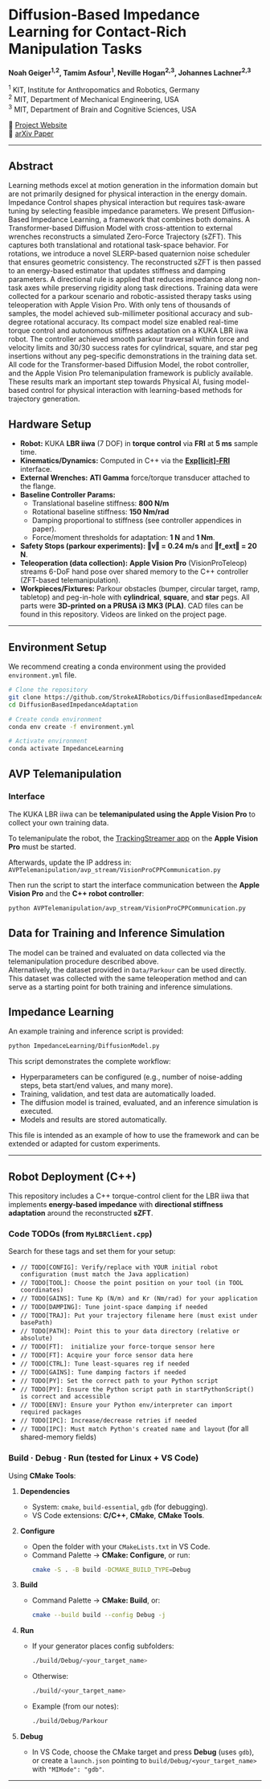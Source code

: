 # Diffusion-Based Impedance Learning for Contact-Rich Manipulation Tasks  

**Noah Geiger<sup>1,2</sup>, Tamim Asfour<sup>1</sup>, Neville Hogan<sup>2,3</sup>, Johannes Lachner<sup>2,3</sup>**  

<sup>1</sup> KIT, Institute for Anthropomatics and Robotics, Germany  
<sup>2</sup> MIT, Department of Mechanical Engineering, USA  
<sup>3</sup> MIT, Department of Brain and Cognitive Sciences, USA  

🔗 [Project Website](https://strokeairobotics.github.io/DiffusionBasedImpedanceLearning/)  
📄 [arXiv Paper](https://arxiv.org/abs/2509.19696)  

---

## Abstract  

Learning methods excel at motion generation in the information domain but are not primarily designed for physical interaction in the energy domain. Impedance Control shapes physical interaction but requires task-aware tuning by selecting feasible impedance parameters. We present Diffusion-Based Impedance Learning, a framework that combines both domains. A Transformer-based Diffusion Model with cross-attention to external wrenches reconstructs a simulated Zero-Force Trajectory (sZFT). This captures both translational and rotational task-space behavior. For rotations, we introduce a novel SLERP-based quaternion noise scheduler that ensures geometric consistency. The reconstructed sZFT is then passed to an energy-based estimator that updates stiffness and damping parameters. A directional rule is applied that reduces impedance along non-task axes while preserving rigidity along task directions. Training data were collected for a parkour scenario and robotic-assisted therapy tasks using teleoperation with Apple Vision Pro. With only tens of thousands of samples, the model achieved sub-millimeter positional accuracy and sub-degree rotational accuracy. Its compact model size enabled real-time torque control and autonomous stiffness adaptation on a KUKA LBR iiwa robot. The controller achieved smooth parkour traversal within force and velocity limits and 30/30 success rates for cylindrical, square, and star peg insertions without any peg-specific demonstrations in the training data set. All code for the Transformer-based Diffusion Model, the robot controller, and the Apple Vision Pro telemanipulation framework is publicly available. These results mark an important step towards Physical AI, fusing model-based control for physical interaction with learning-based methods for trajectory generation.

## Hardware Setup

- **Robot:** KUKA **LBR iiwa** (7 DOF) in **torque control** via **FRI** at **5 ms** sample time.  
- **Kinematics/Dynamics:** Computed in C++ via the [**Exp[licit]-FRI**](https://github.com/explicit-robotics/Explicit-FRI) interface.  
- **External Wrenches:** **ATI Gamma** force/torque transducer attached to the flange.  
- **Baseline Controller Params:**  
  - Translational baseline stiffness: **800 N/m**  
  - Rotational baseline stiffness: **150 Nm/rad**  
  - Damping proportional to stiffness (see controller appendices in paper).  
  - Force/moment thresholds for adaptation: **1 N** and **1 Nm**.  
- **Safety Stops (parkour experiments):** **‖v‖ = 0.24 m/s** and **‖f_ext‖ = 20 N**.  
- **Teleoperation (data collection):** **Apple Vision Pro** (VisionProTeleop) streams 6-DoF hand pose over shared memory to the C++ controller (ZFT-based telemanipulation).  
- **Workpieces/Fixtures:** Parkour obstacles (bumper, circular target, ramp, tabletop) and peg-in-hole with **cylindrical**, **square**, and **star** pegs. All parts were **3D-printed on a PRUSA i3 MK3 (PLA)**. CAD files can be found in this repository. Videos are linked on the project page.

---

## Environment Setup  

We recommend creating a conda environment using the provided `environment.yml` file.  

```bash
# Clone the repository
git clone https://github.com/StrokeAIRobotics/DiffusionBasedImpedanceAdaptation.git
cd DiffusionBasedImpedanceAdaptation

# Create conda environment
conda env create -f environment.yml

# Activate environment
conda activate ImpedanceLearning
```

## AVP Telemanipulation

### Interface

The KUKA LBR iiwa can be **telemanipulated using the Apple Vision Pro** to collect your own training data.

To telemanipulate the robot, the [TrackingStreamer app](https://github.com/Improbable-AI/VisionProTeleop) on the **Apple Vision Pro** must be started.  

Afterwards, update the IP address in:  
`AVPTelemanipulation/avp_stream/VisionProCPPCommunication.py`

Then run the script to start the interface communication between the **Apple Vision Pro** and the **C++ robot controller**:  

```bash
python AVPTelemanipulation/avp_stream/VisionProCPPCommunication.py
```

## Data for Training and Inference Simulation
The model can be trained and evaluated on data collected via the telemanipulation procedure described above.  
Alternatively, the dataset provided in `Data/Parkour` can be used directly.  
This dataset was collected with the same teleoperation method and can serve as a starting point for both training and inference simulations.

## Impedance Learning

An example training and inference script is provided:

```bash
python ImpedanceLearning/DiffusionModel.py
```

This script demonstrates the complete workflow:
- Hyperparameters can be configured (e.g., number of noise-adding steps, beta start/end values, and many more).
- Training, validation, and test data are automatically loaded.
- The diffusion model is trained, evaluated, and an inference simulation is executed.
- Models and results are stored automatically.

This file is intended as an example of how to use the framework and can be extended or adapted for custom experiments.

---

## Robot Deployment (C++)

This repository includes a C++ torque-control client for the LBR iiwa that implements **energy-based impedance** with **directional stiffness adaptation** around the reconstructed **sZFT**.

### Code TODOs (from `MyLBRClient.cpp`)
Search for these tags and set them for your setup:

- `// TODO[CONFIG]: Verify/replace with YOUR initial robot configuration (must match the Java application)`
- `// TODO[TOOL]: Choose the point position on your tool (in TOOL coordinates)`
- `// TODO[GAINS]: Tune Kp (N/m) and Kr (Nm/rad) for your application`
- `// TODO[DAMPING]: Tune joint-space damping if needed`
- `// TODO[TRAJ]: Put your trajectory filename here (must exist under basePath)`
- `// TODO[PATH]: Point this to your data directory (relative or absolute)`
- `// TODO[FT]:  initialize your force-torque sensor here`
- `// TODO[FT]: Acquire your force sensor data here`
- `// TODO[CTRL]: Tune least-squares reg if needed`
- `// TODO[GAINS]: Tune damping factors if needed`
- `// TODO[PY]: Set the correct path to your Python script`
- `// TODO[PY]: Ensure the Python script path in startPythonScript() is correct and accessible`
- `// TODO[ENV]: Ensure your Python env/interpreter can import required packages`
- `// TODO[IPC]: Increase/decrease retries if needed`
- `// TODO[IPC]: Must match Python's created name and layout` (for all shared-memory fields)

### Build · Debug · Run (tested for Linux + VS Code)

Using **CMake Tools**:

1. **Dependencies**
   - System: `cmake`, `build-essential`, `gdb` (for debugging).
   - VS Code extensions: **C/C++**, **CMake**, **CMake Tools**.

2. **Configure**
   - Open the folder with your `CMakeLists.txt` in VS Code.  
   - Command Palette → **CMake: Configure**, or run:
     ```bash
     cmake -S . -B build -DCMAKE_BUILD_TYPE=Debug
     ```

3. **Build**
   - Command Palette → **CMake: Build**, or:
     ```bash
     cmake --build build --config Debug -j
     ```

4. **Run**
   - If your generator places config subfolders:
     ```bash
     ./build/Debug/<your_target_name>
     ```
   - Otherwise:
     ```bash
     ./build/<your_target_name>
     ```
   - Example (from our notes):  
     ```bash
     ./build/Debug/Parkour
     ```

5. **Debug**
   - In VS Code, choose the CMake target and press **Debug** (uses `gdb`), or create a `launch.json` pointing to `build/Debug/<your_target_name>` with `"MIMode": "gdb"`.

---

